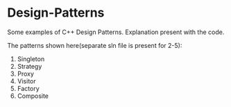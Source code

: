 Design-Patterns
===============

Some examples of C++ Design Patterns. Explanation present with the code.

The patterns shown here(separate sln file is present for 2-5):

1) Singleton
2) Strategy
3) Proxy
4) Visitor
5) Factory
6) Composite